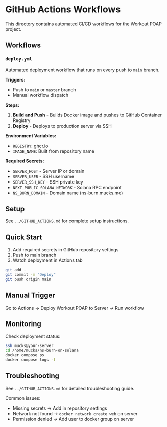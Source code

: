 # GitHub Actions Workflows

This directory contains automated CI/CD workflows for the Workout POAP project.

## Workflows

### `deploy.yml`
Automated deployment workflow that runs on every push to `main` branch.

**Triggers:**
- Push to `main` or `master` branch
- Manual workflow dispatch

**Steps:**
1. **Build and Push** - Builds Docker image and pushes to GitHub Container Registry
2. **Deploy** - Deploys to production server via SSH

**Environment Variables:**
- `REGISTRY`: ghcr.io
- `IMAGE_NAME`: Built from repository name

**Required Secrets:**
- `SERVER_HOST` - Server IP or domain
- `SERVER_USER` - SSH username
- `SERVER_SSH_KEY` - SSH private key
- `NEXT_PUBLIC_SOLANA_NETWORK` - Solana RPC endpoint
- `NS_BURN_DOMAIN` - Domain name (ns-burn.mucks.me)

## Setup

See `../GITHUB_ACTIONS.md` for complete setup instructions.

## Quick Start

1. Add required secrets in GitHub repository settings
2. Push to main branch
3. Watch deployment in Actions tab

```bash
git add .
git commit -m "Deploy"
git push origin main
```

## Manual Trigger

Go to Actions → Deploy Workout POAP to Server → Run workflow

## Monitoring

Check deployment status:
```bash
ssh mucks@your-server
cd /home/mucks/ns-burn-on-solana
docker compose ps
docker compose logs -f
```

## Troubleshooting

See `../GITHUB_ACTIONS.md` for detailed troubleshooting guide.

Common issues:
- Missing secrets → Add in repository settings
- Network not found → `docker network create web` on server
- Permission denied → Add user to docker group on server

